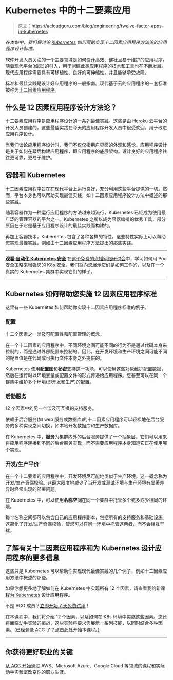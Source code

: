 # Kubernetes 中的十二要素应用

> 原文：<https://acloudguru.com/blog/engineering/twelve-factor-apps-in-kubernetes>

*在本帖中，我们将讨论 [Kubernetes](https://acloudguru.com/blog/tag/kubernetes) 如何帮助实现十二因素应用程序方法论的应用程序设计标准。*

软件开发人员关注的一个主要领域是如何设计高效、健壮且易于维护的应用程序。随着现代平台(如云)的引入，用于创建此类应用程序的技术和工具也在不断发展。现代应用程序需要具有可移植性、良好的可伸缩性，并且能够承受故障。

标准和最佳实践是设计好应用程序的一般指南。现代基于云的应用程序的一套标准被称为[十二因素应用程序](https://12factor.net/)。

## 什么是 12 因素应用程序设计方法论？

十二要素应用程序是应用程序设计的一系列最佳实践。这些是由 Heroku 云平台的开发人员创建的，这些最佳实践在今天的应用程序开发人员中很受欢迎，用于改进应用程序设计。

当我们谈论应用程序设计时，我们不仅仅指用户界面的外观和感觉。应用程序设计是关于如何在幕后构建应用程序，即应用程序的底层架构。设计良好的应用程序往往更可靠，更易于维护。

## 容器和 Kubernetes

十二因素应用程序旨在在现代平台上运行良好，充分利用这些平台提供的一切。然而，平台本身也可以帮助实现最佳实践，如十二因素应用程序设计方法中概述的那些实践。

随着容器作为一种运行应用程序的方法越来越流行，Kubernetes 已经成为使用最广泛的管理容器的平台之一。Kubernetes 之所以成为容器编排的优秀工具，部分原因在于它是基于应用程序设计的最佳实践而构建的。

再加上容器技术，Kubernetes 包含了各种各样的特性，这些特性实际上可以帮助您实现最佳实践，例如由十二因素应用程序方法提出的那些实践。

* * *

**[观看:自动化 Kubernetes 安全](https://go.acloudguru.com/automating-kubernetes-security-webinar)** [](https://get.acloudguru.com/aws-cloud-formation-power-user-webinar) 在[这个免费的点播网络研讨会](https://go.acloudguru.com/automating-kubernetes-security-webinar)中，学习如何用 Pod 安全策略来增强您的 K8s 安全。我们将向您展示它们是如何工作的，以及在一个真实的 Kubernetes 集群中实现它们的样子。

* * *

## Kubernetes 如何帮助您实施 12 因素应用程序标准

这里有一些 Kubernetes 如何帮助你实现十二因素应用程序标准的例子。

### 配置

十二个因素之一涉及可配置性和配置管理的概念。

在一个十二因素的应用程序中，不同环境之间可能不同的行为不是通过代码本身来控制的，而是通过外部配置来控制的。因此，在开发环境和生产环境之间可能不同的配置值是在代码或可执行文件本身之外提供的。

Kubernetes 使用**配置图**和**秘密**支持这一功能。可以使用这些对象维护配置数据，然后在运行时以环境变量或配置文件的形式传递给应用程序。您甚至可以在同一个群集中维护多个环境(即开发和生产)的配置。

### 后勤服务

12 个因素中的另一个涉及可互换的支持服务。

依赖于后台服务(如 web 服务或数据库)的十二因素应用程序可以轻松地在后台服务的多种实现之间切换，如本地开发数据库和生产数据库。

在 Kubernetes 中，**服务**为集群内外的后台服务提供了一个抽象层。它们可以用来将应用程序连接到不同的后台服务实现，而不需要应用程序本身知道它正在使用哪个实现。

### 开发/生产平价

在一个十二要素的应用程序中，开发环境尽可能地类似于生产环境。这一概念称为开发/生产奇偶校验。这最大限度地减少了当开发或测试环境与生产环境有显著差异时经常出现的部署问题。

在 Kubernetes 中，可以使用**名称空间**在同一个集群中托管多个或多或少相同的环境。

每个名称空间都可以包含自己的应用程序副本，包括所有的支持服务和基础设施。这简化了开发/生产奇偶校验，使您可以在同一环境中托管这两者，而不会相互干扰。

## 了解有关十二因素应用程序和为 Kubernetes 设计应用程序的更多信息

这些只是 Kubernetes 可以帮助你实现现代最佳实践的几个例子，例如十二因素应用方法中概述的那些。

如果你想更多地了解如何在 Kubernetes 中实现所有 12 个因素，请查看我的新课程[为 Kubernetes](https://acloudguru.com/course/designing-applications-for-kubernetes) 设计应用程序。

不是 ACG 成员？[立即开始 7 天免费试用](https://acloudguru.com/pricing)！

在本课程中，我们将介绍 12 个因素，以及如何在 K8s 环境中实施这些因素。您还将面临动手实验的挑战，这些实验将要求您展示一系列技能，以同时结合多种因素。(已经登录 ACG 了？点击此处开始本课程[。)](https://learn.acloud.guru/course/designing-applications-for-kubernetes/dashboard)

* * *

## 你获得更好职业的关键

[从 ACG 开始](https://acloudguru.com/pricing)通过 AWS、Microsoft Azure、Google Cloud 等领域的课程和实际动手实验室改变你的职业生涯。
